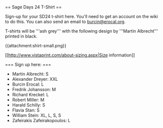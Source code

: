== Sage Days 24 T-Shirt ==

Sign-up for your SD24 t-shirt here. You'll need to get an account on the wiki to do this. You can also send an email to burcin@erocal.org.

T-shirts will be '''ash grey''' with the following design by '''Martin Albrecht''' printed in black. 

{{attachment:shirt-small.png}}

[[http://www.vistaprint.com/about-sizing.aspx|Size information]]

=== Sign up here: ===

 * Martin Albrecht: S
 * Alexander Dreyer: XXL
 * Burcin Erocal: L
 * Fredrik Johansson: M
 * Richard Kreckel: L
 * Robert Miller: M
 * Harald Schilly: S
 * Flavia Stan: S
 * William Stein: XL, L, S, S
 * Zafeirakis Zafeirakopoulos: L
